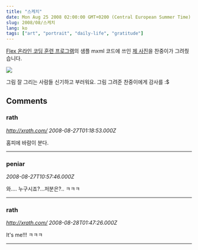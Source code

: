 ```yaml
---
title: "스케치"
date: Mon Aug 25 2008 02:00:00 GMT+0200 (Central European Summer Time)
slug: 2008/08/스케치
lang: ko
tags: ["art", "portrait", "daily-life", "gratitude"]
---
```


[Flex 온라인 코딩 훈련 프로그램](/2007/01/adobe-flex-2-온라인-코딩-훈련-프로그램-만들다)의 샘플 mxml 코드에 쓰인 [제 사진](/img/rath2004.jpg)을 찬중이가 그려줬습니다.

![](/img/rath_portrait.jpg)

그림 잘 그리는 사람들 신기하고 부러워요. 그림 그려준 찬중이에게 감사를 :$

## Comments

### rath
*http://xrath.com/*
*2008-08-27T01:18:53.000Z*

홈피에 바람이 분다.

---

### peniar
*2008-08-27T10:57:46.000Z*

와.... 누구시죠?...저분은?..
ㅋㅋㅋ

---

### rath
*http://xrath.com/*
*2008-08-28T01:47:26.000Z*

It's me!!! ㅋㅋㅋ

---
